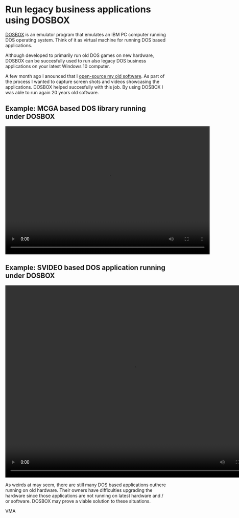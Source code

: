 Run legacy business applications using DOSBOX
=============================================

[DOSBOX](https://www.dosbox.com/) is an emulator program that emulates an IBM PC computer running DOS operating system. Think of it as virtual machine for running DOS based applications.

Although developed to primarily run old DOS games on new hardware, DOSBOX can be succesfully used to run also legacy DOS business applications on your latest Windows 10 computer.

A few month ago I anounced that I [open-source my old software](http://www.codeavenger.com/2017/02/06/I-open-source-my-old-software.html). As part of the process I wanted to capture screen shots and videos showcasing the applications. DOSBOX helped succesfully with this job. By using DOSBOX I was able to run again 20 years old software.


Example: MCGA based DOS library running under DOSBOX
-------------------------------------------

<video width="640" height="400" class="img-responsive" controls autoplay>
<source src="https://github.com/mveteanu/MCGA/blob/master/screencasts/mcga.mp4?raw=true" type="video/mp4">
Your browser does not support the video tag. 
To view the screencast please visit https://github.com/mveteanu/MCGA/
</video>

Example: SVIDEO based DOS application running under DOSBOX
-------------------------------------------------

<video width="800" height="600" class="img-responsive" controls autoplay>
<source src="https://github.com/mveteanu/Physics/blob/master/screencasts/physics.mp4?raw=true" type="video/mp4">
Your browser does not support the video tag.
To view the screencast please visit https://github.com/mveteanu/Physics/
</video>

As weirds at may seem, there are still many DOS based applications outhere running on old hardware. Their owners have difficulties upgrading the hardware since those applications are not running on latest hardware and / or software. DOSBOX may prove a viable solution to these situations.

VMA